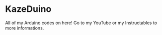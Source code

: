 # KazeDuino
All of my Arduino codes on here! Go to my YouTube or my Instructables to more informations.
